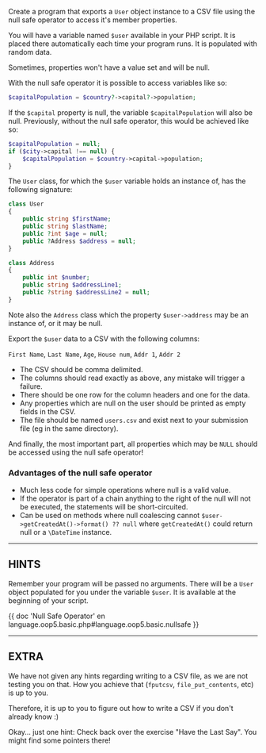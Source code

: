 Create a program that exports a `User` object instance to a CSV file using the null safe operator to access it's member properties.

You will have a variable named `$user` available in your PHP script. It is placed there automatically each time your program runs. It is populated with random data.

Sometimes, properties won't have a value set and will be null.

With the null safe operator it is possible to access variables like so:

```php
$capitalPopulation = $country?->capital?->population;
```

If the `$capital` property is null, the variable `$capitalPopulation` will also be null. Previously, without the null safe operator, this would be achieved like so:

```php
$capitalPopulation = null;
if ($city->capital !== null) {
    $capitalPopulation = $country->capital->population;
}
```

The `User` class, for which the `$user` variable holds an instance of, has the following signature:

```php
class User
{
    public string $firstName;
    public string $lastName;
    public ?int $age = null;
    public ?Address $address = null;
}

class Address
{
    public int $number;
    public string $addressLine1;
    public ?string $addressLine2 = null;
}
```

Note also the `Address` class which the property `$user->address` may be an instance of, or it may be null.

Export the `$user` data to a CSV with the following columns:

`First Name`, `Last Name`, `Age`, `House num`, `Addr 1`, `Addr 2`

 * The CSV should be comma delimited.
 * The columns should read exactly as above, any mistake will trigger a failure.
 * There should be one row for the column headers and one for the data.
 * Any properties which are null on the user should be printed as empty fields in the CSV.
 * The file should be named `users.csv` and exist next to your submission file (eg in the same directory).
 
And finally, the most important part, all properties which may be `NULL` should be accessed using the null safe operator!

### Advantages of the null safe operator

* Much less code for simple operations where null is a valid value.
* If the operator is part of a chain anything to the right of the null will not be executed, the statements will be short-circuited.
* Can be used on methods where null coalescing cannot `$user->getCreatedAt()->format() ?? null` where `getCreatedAt()` could return null or a `\DateTime` instance.

----------------------------------------------------------------------
## HINTS

Remember your program will be passed no arguments. There will be a `User` object populated for you under the variable `$user`. It is available at the beginning of your script.

{{ doc 'Null Safe Operator' en language.oop5.basic.php#language.oop5.basic.nullsafe }}


----------------------------------------------------------------------
## EXTRA

We have not given any hints regarding writing to a CSV file, as we are not testing you on that. How you achieve that (`fputcsv`, `file_put_contents`, etc) is up to you.

Therefore, it is up to you to figure out how to write a CSV if you don't already know :)

Okay... just one hint: Check back over the exercise "Have the Last Say". You might find some pointers there!